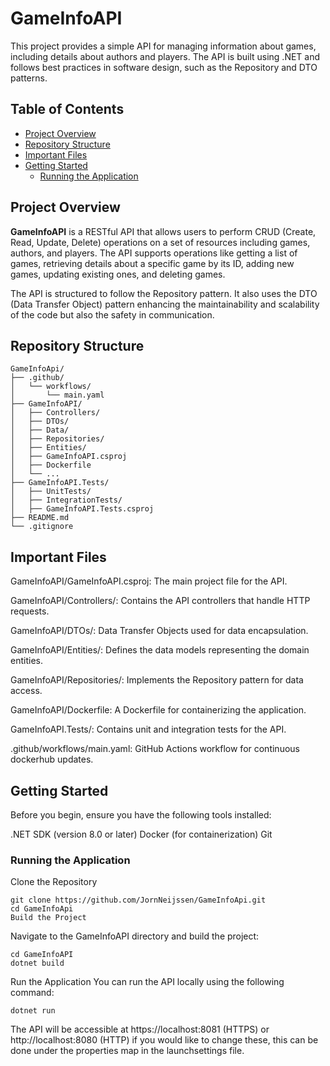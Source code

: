 # GameInfoAPI

This project provides a simple API for managing information about games, 
including details about authors and players. 
The API is built using .NET and follows best practices in software design, 
such as the Repository and DTO patterns.

## Table of Contents

- [Project Overview](#project-overview)
- [Repository Structure](#repository-structure)
- [Important Files](#important-files)
- [Getting Started](#getting-started)
  - [Running the Application](#running-the-application)
  
## Project Overview

**GameInfoAPI** is a RESTful API that allows users to perform CRUD (Create, Read, Update, Delete) operations on a set of resources including games, authors, and players. 
The API supports operations like getting a list of games, retrieving details about a specific game by its ID, adding new games, updating existing ones, and deleting games.

The API is structured to follow the Repository pattern. It also uses the DTO (Data Transfer Object) pattern enhancing the maintainability and scalability of the code but also the safety in communication.

## Repository Structure

```
GameInfoApi/
├── .github/
│   └── workflows/
│       └── main.yaml
├── GameInfoAPI/
│   ├── Controllers/
│   ├── DTOs/
│   ├── Data/
│   ├── Repositories/
│   ├── Entities/
│   ├── GameInfoAPI.csproj
│   ├── Dockerfile
│   └── ...
├── GameInfoAPI.Tests/
│   ├── UnitTests/
│   ├── IntegrationTests/
│   ├── GameInfoAPI.Tests.csproj
├── README.md
└── .gitignore
```

## Important Files
GameInfoAPI/GameInfoAPI.csproj: The main project file for the API.

GameInfoAPI/Controllers/: Contains the API controllers that handle HTTP requests.

GameInfoAPI/DTOs/: Data Transfer Objects used for data encapsulation.

GameInfoAPI/Entities/: Defines the data models representing the domain entities.

GameInfoAPI/Repositories/: Implements the Repository pattern for data access.

GameInfoAPI/Dockerfile: A Dockerfile for containerizing the application.

GameInfoAPI.Tests/: Contains unit and integration tests for the API.

.github/workflows/main.yaml: GitHub Actions workflow for continuous dockerhub updates.

## Getting Started
Before you begin, ensure you have the following tools installed:

.NET SDK (version 8.0 or later)
Docker (for containerization)
Git

### Running the Application
Clone the Repository
```
git clone https://github.com/JornNeijssen/GameInfoApi.git
cd GameInfoApi
Build the Project
```

Navigate to the GameInfoAPI directory and build the project:
```
cd GameInfoAPI
dotnet build
```

Run the Application
You can run the API locally using the following command:
```
dotnet run
```

The API will be accessible at https://localhost:8081 (HTTPS) or http://localhost:8080 (HTTP) if you would like to change these, this can be done under the properties map in the launchsettings file.
